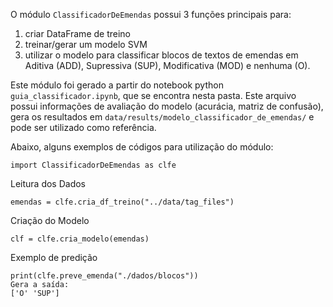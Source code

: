 O módulo `ClassificadorDeEmendas` possui 3 funções principais para:
1) criar DataFrame de treino
2) treinar/gerar um modelo SVM
3) utilizar o modelo para classificar blocos de textos de emendas em Aditiva (ADD), Supressiva (SUP), Modificativa (MOD) e nenhuma (O).

Este módulo foi gerado a partir do notebook python `guia_classificador.ipynb`, que se encontra nesta pasta. Este arquivo possui informações de avaliação do modelo (acurácia, matriz de confusão), gera os resultados em `data/results/modelo_classificador_de_emendas/` e pode ser utilizado como referência.


Abaixo, alguns exemplos de códigos para utilização do módulo:

```
import ClassificadorDeEmendas as clfe
```

Leitura dos Dados
```
emendas = clfe.cria_df_treino("../data/tag_files")
```

Criação do Modelo
```
clf = clfe.cria_modelo(emendas)
```

Exemplo de predição
```
print(clfe.preve_emenda("./dados/blocos"))
Gera a saída:
['O' 'SUP']
```
